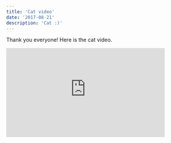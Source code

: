 ```yaml
---
title: 'Cat video'
date: '2017-08-21'
description: 'Cat :)'
---
```


Thank you everyone! Here is the cat video.

<iframe width="424" height="238" src="https://www.youtube.com/embed/zRSatidSC2w" title="3d cat goes nuts about snow and all this" frameborder="0" allow="accelerometer; autoplay; clipboard-write; encrypted-media; gyroscope; picture-in-picture; web-share" allowfullscreen></iframe>